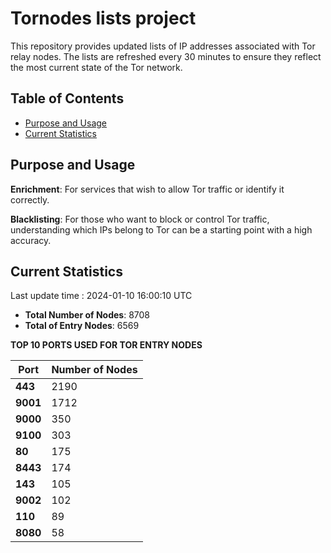 # Tornodes lists project

This repository provides updated lists of IP addresses associated with Tor relay nodes. The lists are refreshed every 30 minutes to ensure they reflect the most current state of the Tor network.

## Table of Contents

- [Purpose and Usage](#purpose-and-usage)
- [Current Statistics](#current-statistics)


## Purpose and Usage

**Enrichment**: For services that wish to allow Tor traffic or identify it correctly.

**Blacklisting**: For those who want to block or control Tor traffic, understanding which IPs belong to Tor can be a starting point with a high accuracy.

## Current Statistics

Last update time : 2024-01-10 16:00:10 UTC

- **Total Number of Nodes**: 8708
- **Total of Entry Nodes**: 6569

**TOP 10 PORTS USED FOR TOR ENTRY NODES**

| **Port** | **Number of Nodes** |
|------|-----------------|
| **443**   | 2190  |
| **9001**   | 1712  |
| **9000**   | 350  |
| **9100**   | 303  |
| **80**   | 175  |
| **8443**   | 174  |
| **143**   | 105  |
| **9002**   | 102  |
| **110**   | 89  |
| **8080**   | 58  |

